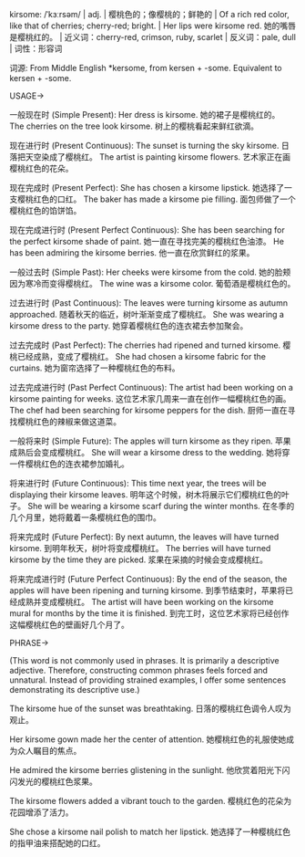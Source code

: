 kirsome: /ˈkɜːrsəm/ | adj. | 樱桃色的；像樱桃的；鲜艳的 | Of a rich red color, like that of cherries; cherry-red; bright. | Her lips were kirsome red. 她的嘴唇是樱桃红的。 | 近义词：cherry-red, crimson, ruby, scarlet | 反义词：pale, dull | 词性：形容词

词源: From Middle English *kersome, from kersen +‎ -some. Equivalent to kersen +‎ -some.

USAGE->

一般现在时 (Simple Present):
Her dress is kirsome. 她的裙子是樱桃红的。
The cherries on the tree look kirsome. 树上的樱桃看起来鲜红欲滴。


现在进行时 (Present Continuous):
The sunset is turning the sky kirsome.  日落把天空染成了樱桃红。
The artist is painting kirsome flowers. 艺术家正在画樱桃红色的花朵。


现在完成时 (Present Perfect):
She has chosen a kirsome lipstick. 她选择了一支樱桃红色的口红。
The baker has made a kirsome pie filling. 面包师做了一个樱桃红色的馅饼馅。


现在完成进行时 (Present Perfect Continuous):
She has been searching for the perfect kirsome shade of paint. 她一直在寻找完美的樱桃红色油漆。
He has been admiring the kirsome berries. 他一直在欣赏鲜红的浆果。


一般过去时 (Simple Past):
Her cheeks were kirsome from the cold. 她的脸颊因为寒冷而变得樱桃红。
The wine was a kirsome color.  葡萄酒是樱桃红色的。


过去进行时 (Past Continuous):
The leaves were turning kirsome as autumn approached.  随着秋天的临近，树叶渐渐变成了樱桃红。
She was wearing a kirsome dress to the party. 她穿着樱桃红色的连衣裙去参加聚会。


过去完成时 (Past Perfect):
The cherries had ripened and turned kirsome. 樱桃已经成熟，变成了樱桃红。
She had chosen a kirsome fabric for the curtains. 她为窗帘选择了一种樱桃红色的布料。


过去完成进行时 (Past Perfect Continuous):
The artist had been working on a kirsome painting for weeks.  这位艺术家几周来一直在创作一幅樱桃红色的画。
The chef had been searching for kirsome peppers for the dish.  厨师一直在寻找樱桃红色的辣椒来做这道菜。


一般将来时 (Simple Future):
The apples will turn kirsome as they ripen.  苹果成熟后会变成樱桃红。
She will wear a kirsome dress to the wedding. 她将穿一件樱桃红色的连衣裙参加婚礼。


将来进行时 (Future Continuous):
This time next year, the trees will be displaying their kirsome leaves. 明年这个时候，树木将展示它们樱桃红色的叶子。
She will be wearing a kirsome scarf during the winter months.  在冬季的几个月里，她将戴着一条樱桃红色的围巾。


将来完成时 (Future Perfect):
By next autumn, the leaves will have turned kirsome. 到明年秋天，树叶将变成樱桃红。
The berries will have turned kirsome by the time they are picked.  浆果在采摘的时候会变成樱桃红。


将来完成进行时 (Future Perfect Continuous):
By the end of the season, the apples will have been ripening and turning kirsome. 到季节结束时，苹果将已经成熟并变成樱桃红。
The artist will have been working on the kirsome mural for months by the time it is finished. 到完工时，这位艺术家将已经创作这幅樱桃红色的壁画好几个月了。



PHRASE->

(This word is not commonly used in phrases.  It is primarily a descriptive adjective.  Therefore, constructing common phrases feels forced and unnatural.  Instead of providing strained examples, I offer some sentences demonstrating its descriptive use.)

The kirsome hue of the sunset was breathtaking. 日落的樱桃红色调令人叹为观止。

Her kirsome gown made her the center of attention.  她樱桃红色的礼服使她成为众人瞩目的焦点。

He admired the kirsome berries glistening in the sunlight. 他欣赏着阳光下闪闪发光的樱桃红色浆果。

The kirsome flowers added a vibrant touch to the garden. 樱桃红色的花朵为花园增添了活力。

She chose a kirsome nail polish to match her lipstick. 她选择了一种樱桃红色的指甲油来搭配她的口红。
